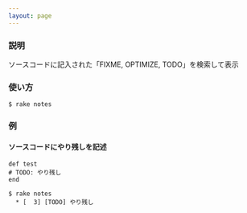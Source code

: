 ```yaml
---
layout: page
---
```

### 説明
ソースコードに記入された「FIXME, OPTIMIZE, TODO」を検索して表示

### 使い方
    $ rake notes

### 例
#### ソースコードにやり残しを記述
    def test
    # TODO: やり残し
    end

    $ rake notes
      * [  3] [TODO] やり残し